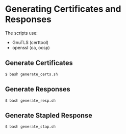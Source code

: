 Generating Certificates and Responses
===

The scripts use:
* GnuTLS (certtool)
* openssl (ca, ocsp)

## Generate Certificates
`$ bash generate_certs.sh`

## Generate Responses
`$ bash generate_resp.sh`

## Generate Stapled Response
`$ bash generate_stap.sh`
